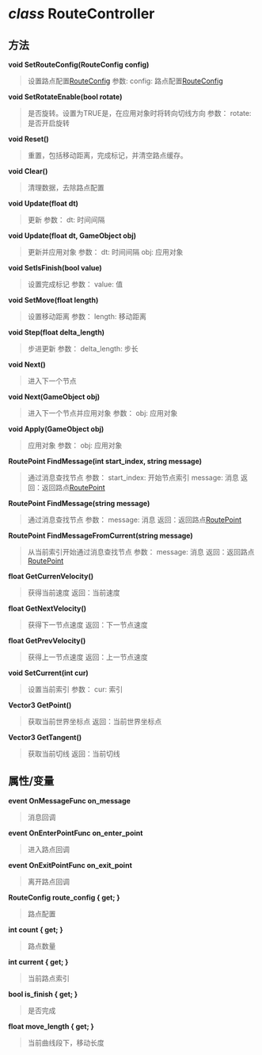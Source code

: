 *class* RouteController
=======================

方法
----

**void SetRouteConfig(RouteConfig config)**
> 设置路点配置[RouteConfig](api_route_config.md)
> 参数:
>       config: 路点配置[RouteConfig](api_route_config.md)

**void SetRotateEnable(bool rotate)**
> 是否旋转。设置为TRUE是，在应用对象时将转向切线方向
> 参数：
>       rotate: 是否开启旋转

**void Reset()**
> 重置，包括移动距离，完成标记，并清空路点缓存。

**void Clear()**
> 清理数据，去除路点配置

**void Update(float dt)**
> 更新
> 参数：
>       dt: 时间间隔

**void Update(float dt, GameObject obj)**
> 更新并应用对象
> 参数：
>       dt: 时间间隔
>       obj: 应用对象

**void SetIsFinish(bool value)**
> 设置完成标记
> 参数：
>       value: 值

**void SetMove(float length)**
> 设置移动距离
> 参数：
>       length: 移动距离

**void Step(float delta_length)**
> 步进更新
> 参数：
>       delta_length: 步长

**void Next()**
> 进入下一个节点

**void Next(GameObject obj)**
> 进入下一个节点并应用对象
> 参数：
>       obj: 应用对象

**void Apply(GameObject obj)**
> 应用对象
> 参数：
>       obj: 应用对象

**RoutePoint FindMessage(int start_index, string message)**
> 通过消息查找节点
> 参数：
>       start_index: 开始节点索引
>       message: 消息
> 返回：返回路点[RoutePoint](api_route_point.md)

**RoutePoint FindMessage(string message)**
> 通过消息查找节点
> 参数：
>       message: 消息
> 返回：返回路点[RoutePoint](api_route_point.md)

**RoutePoint FindMessageFromCurrent(string message)**
> 从当前索引开始通过消息查找节点
> 参数：
>       message: 消息
> 返回：返回路点[RoutePoint](api_route_point.md)

**float GetCurrenVelocity()**
> 获得当前速度
> 返回：当前速度

**float GetNextVelocity()**
> 获得下一节点速度
> 返回：下一节点速度

**float GetPrevVelocity()**
> 获得上一节点速度
> 返回：上一节点速度

**void SetCurrent(int cur)**
> 设置当前索引
> 参数：
>       cur: 索引

**Vector3 GetPoint()**
> 获取当前世界坐标点
> 返回：当前世界坐标点

**Vector3 GetTangent()**
> 获取当前切线
> 返回：当前切线

属性/变量
---------

**event OnMessageFunc on_message**
> 消息回调

**event OnEnterPointFunc on_enter_point**
> 进入路点回调

**event OnExitPointFunc on_exit_point**
> 离开路点回调

**RouteConfig route_config { get; }**
> 路点配置

**int count { get; }**
> 路点数量

**int current { get; }**
> 当前路点索引

**bool is_finish { get; }**
> 是否完成

**float move_length { get; }**
> 当前曲线段下，移动长度